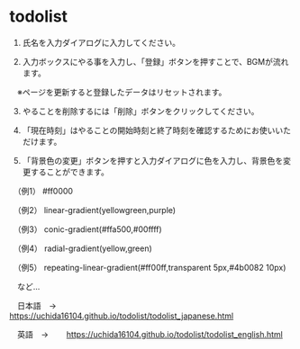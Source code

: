 # todolist

1. 氏名を入力ダイアログに入力してください。

2. 入力ボックスにやる事を入力し、「登録」ボタンを押すことで、BGMが流れます。

　※ページを更新すると登録したデータはリセットされます。

3. やることを削除するには「削除」ボタンをクリックしてください。

4. 「現在時刻」はやることの開始時刻と終了時刻を確認するためにお使いいただけます。

5. 「背景色の変更」ボタンを押すと入力ダイアログに色を入力し、背景色を変更することができます。

　（例1）  #ff0000

　（例2）  linear-gradient(yellowgreen,purple)

　（例3）  conic-gradient(#ffa500,#00ffff)

　（例4） radial-gradient(yellow,green)

　（例5）  repeating-linear-gradient(#ff00ff,transparent 5px,#4b0082 10px)

　など...


　日本語　→　
　https://uchida16104.github.io/todolist/todolist_japanese.html

　英語　→　
　https://uchida16104.github.io/todolist/todolist_english.html
